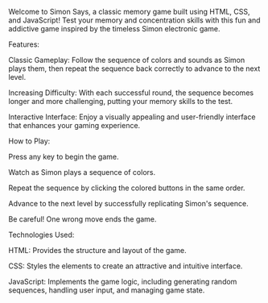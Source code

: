Welcome to Simon Says, a classic memory game built using HTML, CSS, and JavaScript!
Test your memory and concentration skills with this fun and addictive game inspired by the timeless Simon electronic game.

Features:

Classic Gameplay: Follow the sequence of colors and sounds as Simon plays them, then repeat the sequence back correctly to advance to the next level.

Increasing Difficulty: With each successful round, the sequence becomes longer and more challenging, putting your memory skills to the test.

Interactive Interface: Enjoy a visually appealing and user-friendly interface that enhances your gaming experience.

How to Play:

Press any key to begin the game.

Watch as Simon plays a sequence of colors.

Repeat the sequence by clicking the colored buttons in the same order.

Advance to the next level by successfully replicating Simon's sequence.

Be careful! One wrong move ends the game.

Technologies Used:

HTML: Provides the structure and layout of the game.

CSS: Styles the elements to create an attractive and intuitive interface.

JavaScript: Implements the game logic, including generating random sequences, handling user input, and managing game state.

